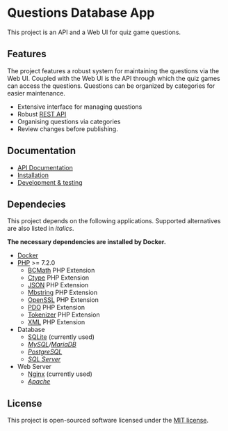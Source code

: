 # Questions Database App

This project is an API and a Web UI for quiz game questions.

## Features

The project features a robust system for maintaining the questions via the Web
UI. Coupled with the Web UI is the API through which the quiz games can access
the questions. Questions can be organized by categories for easier maintenance.

- Extensive interface for managing questions
- Robust [REST API](https://en.wikipedia.org/wiki/Representational_state_transfer)
- Organising questions via categories
- Review changes before publishing.

## Documentation

- [API Documentation](./docs/api.md)
- [Installation](./docs/installation.md)
- [Development & testing](./docs/development.md)

## Dependecies

This project depends on the following applications. Supported alternatives are
also listed in *italics*.

**The necessary dependencies are installed by Docker.**

- [Docker](https://www.docker.com/)
- [PHP](https://php.net/) >= 7.2.0
  - [BCMath](https://www.php.net/manual/en/book.bc.php) PHP Extension
  - [Ctype](https://www.php.net/manual/en/book.ctype.php) PHP Extension
  - [JSON](https://www.php.net/manual/en/book.json.php) PHP Extension
  - [Mbstring](https://www.php.net/manual/en/book.mbstring.php) PHP Extension
  - [OpenSSL](https://www.php.net/manual/en/book.openssl.php) PHP Extension
  - [PDO](https://www.php.net/manual/en/book.pdo.php) PHP Extension
  - [Tokenizer](https://www.php.net/manual/en/book.tokenizer.php) PHP Extension
  - [XML](https://www.php.net/manual/en/book.xml.php) PHP Extension
- Database
  - [SQLite](https://www.sqlite.org/index.html) (currently used)
  - *[MySQL](https://www.mysql.com/)/[MariaDB](https://mariadb.org/)*
  - *[PostgreSQL](https://www.postgresql.org/)*
  - *[SQL Server](https://www.microsoft.com/fi-fi/sql-server/sql-server-downloads)*
- Web Server
  - [Nginx](https://nginx.org/en/) (currently used)
  - *[Apache](https://httpd.apache.org/)* 

## License

This project is open-sourced software licensed under the
[MIT license](./LICENSE).
